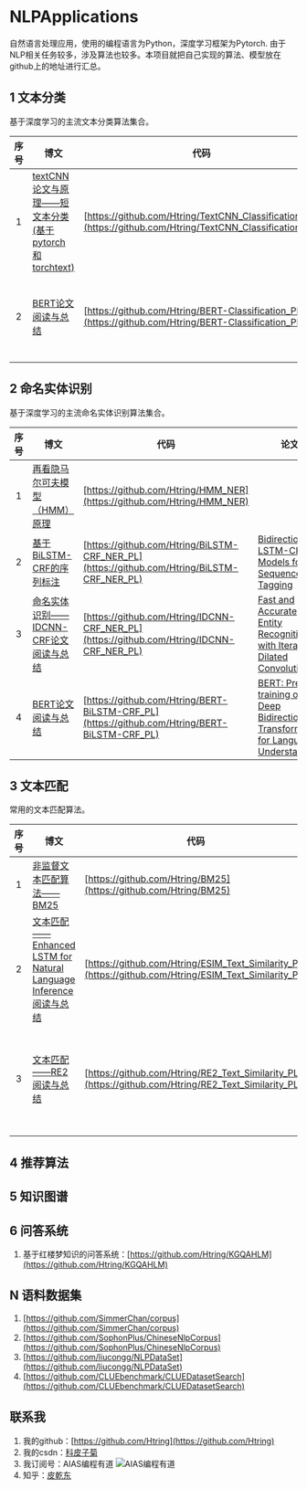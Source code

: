 # NLPApplications

自然语言处理应用，使用的编程语言为Python，深度学习框架为Pytorch. 由于NLP相关任务较多，涉及算法也较多。本项目就把自己实现的算法、模型放在github上的地址进行汇总。

## 1 文本分类

基于深度学习的主流文本分类算法集合。

| 序号  | 博文                                                                                            | 代码                                                                                                         | 论文                                                                                                                                                                                                                             | 备注             |
|:---:| --------------------------------------------------------------------------------------------- | ---------------------------------------------------------------------------------------------------------- | ------------------------------------------------------------------------------------------------------------------------------------------------------------------------------------------------------------------------------ | -------------- |
| 1   | [textCNN论文与原理——短文本分类(基于pytorch和torchtext)](https://mp.weixin.qq.com/s/L9sJJfP2j_PkzHI_4B9JJQ) | [https://github.com/Htring/TextCNN_Classification_PL](https://github.com/Htring/TextCNN_Classification_PL) | [Convolutional Neural Networks for Sentence Classification](https://www.aclweb.org/anthology/D14-1181.pdf)                                                                                                                     | textCNN        |
| 2   | [BERT论文阅读与总结](https://mp.weixin.qq.com/s/zR8lHJWQxdd1_QASoCEEig)                              | [https://github.com/Htring/BERT-Classification_PL](https://github.com/Htring/BERT-Classification_PL)       | [BERT: Pre-training of Deep Bidirectional Transformers for Language Understanding](https://www.semanticscholar.org/paper/BERT%3A-Pre-training-of-Deep-Bidirectional-for-Devlin-Chang/df2b0e26d0599ce3e70df8a9da02e51594e0e992) | BERT fine-tune |
|     |                                                                                               |                                                                                                            |                                                                                                                                                                                                                                |                |

## 2 命名实体识别

基于深度学习的主流命名实体识别算法集合。

| 序号  | 博文                                                                            | 代码                                                                                           | 论文                                                                                                                                                                                                                             | 备注              |
|:---:| ----------------------------------------------------------------------------- | -------------------------------------------------------------------------------------------- | ------------------------------------------------------------------------------------------------------------------------------------------------------------------------------------------------------------------------------ | --------------- |
| 1   | [再看隐马尔可夫模型（HMM）原理](https://mp.weixin.qq.com/s/BvtsKM-OGuqln4_E3yBCEQ)         | [https://github.com/Htring/HMM_NER](https://github.com/Htring/HMM_NER)                       |                                                                                                                                                                                                                                | HMM             |
| 2   | [基于BiLSTM-CRF的序列标注](https://mp.weixin.qq.com/s/RYMGIN_S5n1uqL4Mj8nB9g)        | [https://github.com/Htring/BiLSTM-CRF_NER_PL](https://github.com/Htring/BiLSTM-CRF_NER_PL)   | [Bidirectional LSTM-CRF Models for Sequence Tagging](https://arxiv.org/abs/1508.01991)                                                                                                                                         | BiLSTM-CRF      |
| 3   | [命名实体识别——IDCNN-CRF论文阅读与总结](https://mp.weixin.qq.com/s/Snv1L1nJpdL72OlTdyOuVA) | [https://github.com/Htring/IDCNN-CRF_NER_PL](https://github.com/Htring/IDCNN-CRF_NER_PL)     | [Fast and Accurate Entity Recognition with Iterated Dilated Convolutions](https://aclanthology.org/D17-1283/)                                                                                                                  | IDCNN-CRF       |
| 4   | [BERT论文阅读与总结](https://mp.weixin.qq.com/s/zR8lHJWQxdd1_QASoCEEig)              | [https://github.com/Htring/BERT-BiLSTM-CRF_PL](https://github.com/Htring/BERT-BiLSTM-CRF_PL) | [BERT: Pre-training of Deep Bidirectional Transformers for Language Understanding](https://www.semanticscholar.org/paper/BERT%3A-Pre-training-of-Deep-Bidirectional-for-Devlin-Chang/df2b0e26d0599ce3e70df8a9da02e51594e0e992) | BERT-BiLSTM-CRF |

## 3 文本匹配

常用的文本匹配算法。

| 序号  | 博文                                                                                                           | 代码                                                                                                     | 论文                                                                                                      | 备注       |
|:---:| ------------------------------------------------------------------------------------------------------------ | ------------------------------------------------------------------------------------------------------ | ------------------------------------------------------------------------------------------------------- | -------- |
| 1   | [非监督文本匹配算法——BM25](https://mp.weixin.qq.com/s/A4OOmG6YTL0ga6rarNoiwA)                                         | [https://github.com/Htring/BM25](https://github.com/Htring/BM25)                                       |                                                                                                         | BM25,无监督 |
| 2   | [文本匹配——Enhanced LSTM for Natural Language Inference阅读与总结](https://mp.weixin.qq.com/s/4onIQxfR6_5tmFi4xwXLfg) | [https://github.com/Htring/ESIM_Text_Similarity_PL](https://github.com/Htring/ESIM_Text_Similarity_PL) | [Enhanced LSTM for Natural Language Inference](https://arxiv.org/abs/1609.06038)                        | ESIM     |
| 3   | [文本匹配——RE2阅读与总结](https://mp.weixin.qq.com/s/ECx6IWrpGzTR-Zw7VCr4yA)                                          | [https://github.com/Htring/RE2_Text_Similarity_PL](https://github.com/Htring/RE2_Text_Similarity_PL)   | [Simple and Effective Text Matching with Richer Alignment Features](https://aclanthology.org/P19-1465/) | RE2      |
|     |                                                                                                              |                                                                                                        |                                                                                                         |          |

## 4 推荐算法

## 5 知识图谱

## 6 问答系统
1. 基于红楼梦知识的问答系统：[https://github.com/Htring/KGQAHLM](https://github.com/Htring/KGQAHLM)

## N 语料数据集

1. [https://github.com/SimmerChan/corpus](https://github.com/SimmerChan/corpus)
2. [https://github.com/SophonPlus/ChineseNlpCorpus](https://github.com/SophonPlus/ChineseNlpCorpus)
3. [https://github.com/liucongg/NLPDataSet](https://github.com/liucongg/NLPDataSet)
4. [https://github.com/CLUEbenchmark/CLUEDatasetSearch](https://github.com/CLUEbenchmark/CLUEDatasetSearch)

## 联系我

1. 我的github：[https://github.com/Htring](https://github.com/Htring)
2. 我的csdn：[科皮子菊](https://piqiandong.blog.csdn.net/)
3. 我订阅号：AIAS编程有道
   ![AIAS编程有道](https://s2.loli.net/2022/05/05/DS37LjhBQz2xyUJ.png)
4. 知乎：[皮乾东](https://www.zhihu.com/people/piqiandong)
